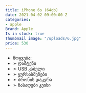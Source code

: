 ```yaml
---
title: iPhone 6s (64gb)
date: 2021-04-02 09:00:00 Z
categories:
- apple
Brand: Apple
Is in stock: true
Thumbnail image: "/uploads/6.jpg"
price: 530
---
```


* მოყვება: 
* ➣ დამტენი
* ➣ USB კაბელი
* ➣ ყურსასმენები
* ➣ ბრონის დაკვრა
* ➣ ჩასადები კეისი
